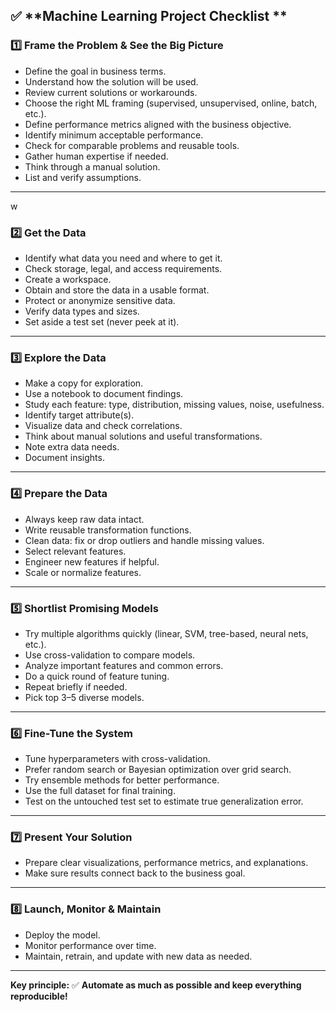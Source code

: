 ## ✅ **Machine Learning Project Checklist **

### **1️⃣ Frame the Problem & See the Big Picture**

* Define the goal in business terms.
* Understand how the solution will be used.
* Review current solutions or workarounds.
* Choose the right ML framing (supervised, unsupervised, online, batch, etc.).
* Define performance metrics aligned with the business objective.
* Identify minimum acceptable performance.
* Check for comparable problems and reusable tools.
* Gather human expertise if needed.
* Think through a manual solution.
* List and verify assumptions.

---
w
### **2️⃣ Get the Data**

* Identify what data you need and where to get it.
* Check storage, legal, and access requirements.
* Create a workspace.
* Obtain and store the data in a usable format.
* Protect or anonymize sensitive data.
* Verify data types and sizes.
* Set aside a test set (never peek at it).

---

### **3️⃣ Explore the Data**

* Make a copy for exploration.
* Use a notebook to document findings.
* Study each feature: type, distribution, missing values, noise, usefulness.
* Identify target attribute(s).
* Visualize data and check correlations.
* Think about manual solutions and useful transformations.
* Note extra data needs.
* Document insights.

---

### **4️⃣ Prepare the Data**

* Always keep raw data intact.
* Write reusable transformation functions.
* Clean data: fix or drop outliers and handle missing values.
* Select relevant features.
* Engineer new features if helpful.
* Scale or normalize features.

---

### **5️⃣ Shortlist Promising Models**

* Try multiple algorithms quickly (linear, SVM, tree-based, neural nets, etc.).
* Use cross-validation to compare models.
* Analyze important features and common errors.
* Do a quick round of feature tuning.
* Repeat briefly if needed.
* Pick top 3–5 diverse models.

---

### **6️⃣ Fine-Tune the System**

* Tune hyperparameters with cross-validation.
* Prefer random search or Bayesian optimization over grid search.
* Try ensemble methods for better performance.
* Use the full dataset for final training.
* Test on the untouched test set to estimate true generalization error.

---

### **7️⃣ Present Your Solution**

* Prepare clear visualizations, performance metrics, and explanations.
* Make sure results connect back to the business goal.

---

### **8️⃣ Launch, Monitor & Maintain**

* Deploy the model.
* Monitor performance over time.
* Maintain, retrain, and update with new data as needed.

---

**Key principle:**
✅ **Automate as much as possible and keep everything reproducible!**

